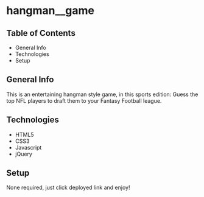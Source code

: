 # hangman__game

## Table of Contents
- General Info
- Technologies
- Setup

## General Info
This is an entertaining hangman style game, in this sports edition: Guess the top NFL players to draft them to your Fantasy Football league.

## Technologies 
- HTML5
- CSS3
- Javascript
- jQuery

## Setup 
None required, just click deployed link and enjoy!
